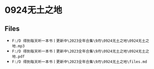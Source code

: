# 0924无土之地

## Files

- `F:/D 得到每天听一本书丨更新中\2023全年合集\9月\0924无土之地\0924无土之地.mp3`
- `F:/D 得到每天听一本书丨更新中\2023全年合集\9月\0924无土之地\0924无土之地.pdf`
- `F:/D 得到每天听一本书丨更新中\2023全年合集\9月\0924无土之地\files.md`
